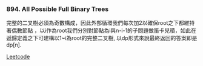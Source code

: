 ### 894. All Possible Full Binary Trees

完整的二叉樹必須為奇數構成，因此外部循環我們每次加2以確保root之下都維持著偶數節點
，以i作為root我們分別對節點為i與n-i-1的子問題做笛卡兒積，如此在遞歸定義之下可建構以1~i為root的完整二叉樹,
以dp形式來說最終返回的答案即是dp[n].


[Leetcode](https://leetcode.com/problems/all-possible-full-binary-trees/)
